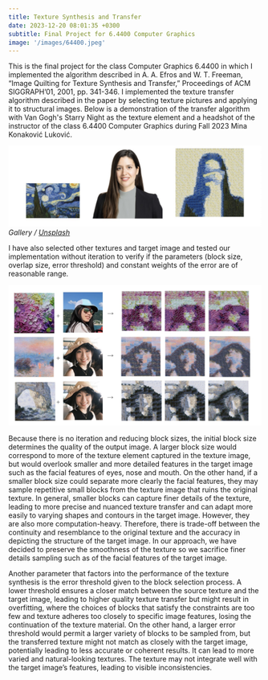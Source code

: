 ```yaml
---
title: Texture Synthesis and Transfer
date: 2023-12-20 08:01:35 +0300
subtitle: Final Project for 6.4400 Computer Graphics
image: '/images/64400.jpeg'
---
```


This is the final project for the class Computer Graphics 6.4400 in which I implemented the algorithm described in A. A. Efros and W. T. Freeman, “Image Quilting for Texture Synthesis and Transfer,” Proceedings of ACM SIGGRAPH’01, 2001, pp. 341-346. I implemented the texture transfer algorithm described in the paper by selecting texture pictures and applying it to structural images. Below is a demonstration of the transfer algorithm with Van Gogh's Starry Night as the texture element and a headshot of the instructor of the class 6.4400 Computer Graphics during Fall 2023 Mina Konaković Luković.

<div class="gallery-box">
  <div class="gallery">
    <img src="/images/starry_mina.jpeg" loading="lazy" alt="Project">

  </div>
  <em>Gallery / <a href="/images/texture_transfer.jpeg" target="_blank">Unsplash</a></em>
</div>

I have also selected other textures and target image and tested our implementation without iteration to verify if the parameters (block size, overlap size, error threshold) and constant weights of the error are of reasonable range. 

<div class="gallery-box">
  <div class="gallery">
        <img src="/images/64400.jpeg" loading="lazy" alt="Project">
  </div>
</div>

Because there is no iteration and reducing block sizes, the initial block size determines the quality of the output image. A larger block size would correspond to more of the texture element captured in the texture image, but would overlook smaller and more detailed features in the target image such as the facial features of eyes, nose and mouth. On the other hand, if a smaller block size could separate more clearly the facial features, they may sample repetitive small blocks from the texture image that ruins the original texture. In general, smaller blocks can capture finer details of the texture, leading to more precise and nuanced texture transfer and can adapt more easily to varying shapes and contours in the target image. However, they are also more computation-heavy. Therefore, there is trade-off between the continuity and resemblance to the original texture and the accuracy in depicting the structure of the target image. In our approach, we have decided to preserve the smoothness of the texture so we sacrifice finer details sampling such as of the facial features of the target image.

Another parameter that factors into the performance of the texture synthesis is the error threshold given to the block selection process. A lower threshold ensures a closer match between the source texture and the target image, leading to higher quality texture transfer but might result in overfitting, where the choices of blocks that satisfy the constraints are too few and texture adheres too closely to specific image features, losing the continuation of the texture material. On the other hand, a larger error threshold would permit a larger variety of blocks to be sampled from, but the transferred texture might not match as closely with the target image, potentially leading to less accurate or coherent results. It can lead to more varied and natural-looking textures. The texture may not integrate well with the target image’s features, leading to visible inconsistencies.